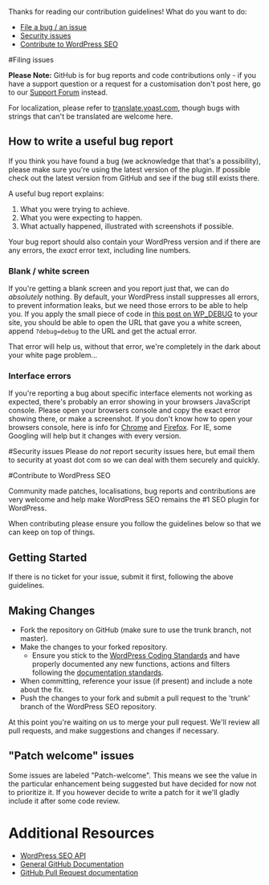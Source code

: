 Thanks for reading our contribution guidelines! What do you want to do:

* [File a bug / an issue](#filing-issue)
* [Security issues](#security)
* [Contribute to WordPress SEO](#contribute)

<a name="filing-issue"></a>
#Filing issues

__Please Note:__ GitHub is for bug reports and code contributions only - if you have a support question or a request for a customisation don't post here, go to our [Support Forum](http://wordpress.org/support/plugin/wordpress-seo) instead.

For localization, please refer to [translate.yoast.com](http://translate.yoast.com/projects/wordpress-seo), though bugs with strings that can't be translated are welcome here.

## How to write a useful bug report
If you think you have found a bug (we acknowledge that that's a possibility), please make sure you're using the latest version of the plugin. If possible check out the latest version from GitHub and see if the bug still exists there.

A useful bug report explains:

1. What you were trying to achieve.
2. What you were expecting to happen.
3. What actually happened, illustrated with screenshots if possible.

Your bug report should also contain your WordPress version and if there are any errors, the _exact_ error text, including line numbers. 

### Blank / white screen
If you're getting a blank screen and you report just that, we can do _absolutely_ nothing. By default, your WordPress install suppresses all errors, to prevent information leaks, but we need those errors to be able to help you. If you apply the small piece of code in [this post on WP_DEBUG](https://yoast.com/wordpress-debug/) to your site, you should be able to open the URL that gave you a white screen, append `?debug=debug` to the URL and get the actual error.

That error will help us, without that error, we're completely in the dark about your white page problem...

### Interface errors
If you're reporting a bug about specific interface elements not working as expected, there's probably an error showing in your browsers JavaScript console. Please open your browsers console and copy the exact error showing there, or make a screenshot. If you don't know how to open your browsers console, here is info for [Chrome](https://developer.chrome.com/devtools/docs/console) and [Firefox](https://developer.mozilla.org/en/docs/Tools/Web_Console). For IE, some Googling will help but it changes with every version.

<a name="security"></a>
#Security issues
Please do _not_ report security issues here, but email them to security at yoast dot com so we can deal with them securely and quickly.

<a name="contribute"></a>
#Contribute to WordPress SEO

Community made patches, localisations, bug reports and contributions are very welcome and help make WordPress SEO remains the #1 SEO plugin for WordPress.

When contributing please ensure you follow the guidelines below so that we can keep on top of things.

## Getting Started

If there is no ticket for your issue, submit it first, following the above guidelines.

## Making Changes

* Fork the repository on GitHub (make sure to use the trunk branch, not master).
* Make the changes to your forked repository.
  * Ensure you stick to the [WordPress Coding Standards](http://make.wordpress.org/core/handbook/coding-standards/) and have properly documented any new functions, actions and filters following the [documentation standards](http://make.wordpress.org/core/handbook/inline-documentation-standards/php-documentation-standards/).
* When committing, reference your issue (if present) and include a note about the fix.
* Push the changes to your fork and submit a pull request to the 'trunk' branch of the WordPress SEO repository.

At this point you're waiting on us to merge your pull request. We'll review all pull requests, and make suggestions and changes if necessary.

<a name="patch-welcome"></a>
## "Patch welcome" issues

Some issues are labeled "Patch-welcome". This means we see the value in the particular enhancement being suggested but have decided for now not to prioritize it. If you however decide to write a patch for it we'll gladly include it after some code review.

# Additional Resources
* [WordPress SEO API](https://yoast.com/wordpress/plugins/seo/api/)
* [General GitHub Documentation](http://help.github.com/)
* [GitHub Pull Request documentation](http://help.github.com/send-pull-requests/)
